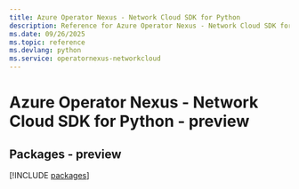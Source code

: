```yaml
---
title: Azure Operator Nexus - Network Cloud SDK for Python
description: Reference for Azure Operator Nexus - Network Cloud SDK for Python
ms.date: 09/26/2025
ms.topic: reference
ms.devlang: python
ms.service: operatornexus-networkcloud
---
```

# Azure Operator Nexus - Network Cloud SDK for Python - preview
## Packages - preview
[!INCLUDE [packages](operator-nexus---network-cloud-index.md)]